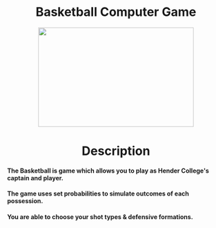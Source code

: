 <h1 align="center">Basketball Computer Game</h1>

<p align="center"><img src="https://media0.giphy.com/media/3orieRxjj0KaMELGMM/giphy.gif?cid=ecf05e47n27dy8cjh9xorhe8mztll2b5aes04bnt10vlxc6p&rid=giphy.gif&ct=g" width="360" height="230" alt=""/></p>

<h1 align="center">Description</h1> 

<h4><b>The Basketball</b> is game which allows you to play as Hender College's captain and player.</h4>

<h4>The game uses set probabilities to simulate outcomes of each possession.</h4>
  
<h4>You are able to choose your shot types & defensive formations.</h4>
